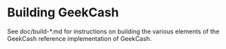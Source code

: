 Building GeekCash
=============

See doc/build-*.md for instructions on building the various
elements of the GeekCash reference implementation of GeekCash.
